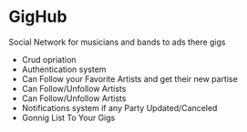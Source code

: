 # GigHub
Social Network for musicians and bands to ads there gigs
    <ul>
        <li>Crud opriation</li>
        <li>Authentication system</li>
        <li>Can Follow your Favorite Artists and get their new partise</li>
        <li>Can Follow/Unfollow Artists</li>
        <li>Can Follow/Unfollow Artists</li>
        <li>Notifications system if any Party Updated/Canceled </li>
        <li>Gonnig List To Your Gigs</li>
    </ul>
